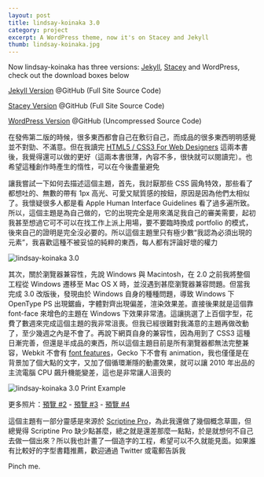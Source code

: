 ```yaml
---
layout: post
title: lindsay-koinaka 3.0
category: project
excerpt: A WordPress theme, now it's on Stacey and Jekyll
thumb: lindsay-koinaka.jpg
---
```


<p class=note>Now lindsay-koinaka has three versions: <a href="http://jekyllrb.com/">Jekyll</a>, <a href="http://staceyapp.com/">Stacey</a> and WordPress, check out the download boxes below</p>
<p class=download><a href="http://github.com/sparanoid/lindsay-koinaka-jekyll">Jekyll Version</a> @GitHub (Full Site Source Code)</p>
<p class=download><a href="http://github.com/sparanoid/lindsay-koinaka-stacey">Stacey Version</a> @GitHub (Full Site Source Code)</p>
<p class=download><a href="http://github.com/sparanoid/lindsay-koinaka-wp">WordPress Version</a> @GitHub (Uncompressed Source Code)</p>

<p>在發佈第二版的時候，很多東西都會自己在敷衍自己，而成品的很多東西明明感覺並不對勁、不滿意。但在我讀完 <a href="http://books.alistapart.com/products/html5-for-web-designers">HTML5 / CSS3 For Web Designers</a> 這兩本書後，我覺得還可以做的更好（這兩本書很薄，內容不多，很快就可以閱讀完）。也希望這種創作時產生的惰性，可以在今後盡量避免</p>

<p>讓我嘗試一下如何去描述這個主題，首先，我討厭那些 CSS 圓角特效，那些看了都想吐的、無數的帶有 1px 高光、可愛又賦質感的按鈕，原因是因為他們太相似了。我懷疑很多人都是看 Apple Human Interface Guidelines 看了過多遍所致。所以，這個主題是為自己做的，它的出現完全是用來滿足我自己的審美需要，起初我甚至想過它可不可以在找工作上派上用場，要不要臨時換成 portfolio 的模式，後來自己的證明是完全沒必要的。所以這個主題里只有極少數“我認為必須出現的元素”，我喜歡這種不被妥協的純粹的東西，每人都有評論好壞的權力</p>

<p><img src="{{ site.file }}/lindsay-koinaka-3.jpg" alt="lindsay-koinaka 3.0"></p>

<p>其次，關於瀏覽器兼容性，先說 Windows 與 Macintosh，在 2.0 之前我將整個工程從 Windows 遷移至 Mac OS X 時，並沒遇到甚麼瀏覽器兼容問題。但當我完成 3.0 改版後，發現由於 Windows 自身的種種問題，導致 Windows 下 OpenType PS 出現鋸齒，字體對齊出現偏差，渲染效果差。直接後果就是這個靠 font-face 來增色的主題在 Windows 下效果非常渣。這讓挑選了上百個字型，花費了數週來完成這個主題的我非常沮喪。但我已經很難對我滿意的主題再做改動了，至少幾週之內是不會了。再說下網頁自身的兼容性，因為用到了 CSS3 這種日漸完善，但還是半成品的東西，所以這個主題目前是所有瀏覽器都無法完整兼容，Webkit 不會有 <a href="http://hacks.mozilla.org/2010/11/firefox-4-font-feature-support/">font features</a>，Gecko 下不會有 animation，我也僅僅是在背景加了個大點的文字，又加了個循環漸隱的動畫效果，就可以讓 2010 年出品的主流電腦 CPU 飆升機能變差，這也是非常讓人沮喪的</p>

<p><img src="{{ site.file }}/lindsay-koinaka-3-print-example-01.jpg" alt="lindsay-koinaka 3.0 Print Example"></p>

<p>更多照片：<a href="{{ site.file }}/lindsay-koinaka-3-print-example-02.jpg">預覽 #2</a> -
<a href="{{ site.file }}/lindsay-koinaka-3-print-example-03.jpg">預覽 #3</a> -
<a href="{{ site.file }}/lindsay-koinaka-3-print-example-04.jpg">預覽 #4</a></p>

<p>這個主題有一部分靈感是來源於 <a href="http://new.myfonts.com/fonts/cheapprofonts/scriptina-pro/regular/">Scriptine Pro</a>，為此我還做了幾個概念草圖，但總覺得 Scriptine Pro 缺少點甚麼，總之就是還差那麼一點點，於是就想何不自己去做一個出來？所以我也計畫了一個造字的工程，希望可以不久就能見面。如果誰有比較好的字型書籍推薦，歡迎通過 Twitter 或電郵告訴我</p>

<p>Pinch me.</p>
